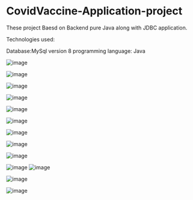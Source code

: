 # CovidVaccine-Application-project
These project Baesd on Backend pure Java along with JDBC application.

Technologies used:

Database:MySql version 8
programming language: Java


![image](https://user-images.githubusercontent.com/88359966/139574233-7a0b8f48-2beb-442f-af7f-d231dbc412ef.png)

![image](https://user-images.githubusercontent.com/88359966/139574278-f37b831a-24e2-42e3-b980-1ee75ebc0db4.png)

![image](https://user-images.githubusercontent.com/88359966/139574306-f8c84dfd-78fb-44d9-9280-eb295765027f.png)

![image](https://user-images.githubusercontent.com/88359966/139574342-0f39fcfc-95f6-4680-9abf-48c49f6e74fd.png)

![image](https://user-images.githubusercontent.com/88359966/139574358-94f1edb7-e06d-4d5e-95ae-fd44ffd494b3.png)

![image](https://user-images.githubusercontent.com/88359966/139574371-58dbfa81-0031-43b3-b90b-5e0a1ca9e2a2.png)

![image](https://user-images.githubusercontent.com/88359966/139574373-da740215-992a-46d8-8b2c-9f6ad1c42014.png)

![image](https://user-images.githubusercontent.com/88359966/139574379-01f3ccbe-4192-4af9-a735-80f52d975ced.png)

![image](https://user-images.githubusercontent.com/88359966/139574387-738a6462-96cb-4628-9ed3-9858bb4f2fea.png)

![image](https://user-images.githubusercontent.com/88359966/139574398-83e93a0c-d3df-47d8-8580-183de53d5874.png)
![image](https://user-images.githubusercontent.com/88359966/139574403-d8f259e7-b6e6-460b-a047-f2c496148a93.png)

![image](https://user-images.githubusercontent.com/88359966/139574411-5bb28d7c-3644-4928-9ff3-924bd89f9a84.png)

![image](https://user-images.githubusercontent.com/88359966/139574433-d634ae7f-0a90-4ad9-bf63-91a1681678cc.png)



